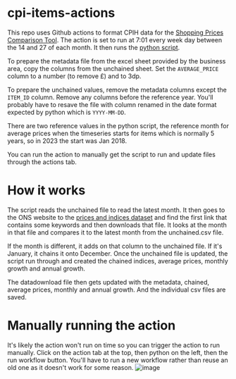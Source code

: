 # cpi-items-actions
This repo uses Github actions to format CPIH data for the [Shopping Prices Comparison Tool](https://www.ons.gov.uk/economy/inflationandpriceindices/articles/shoppingpricescomparisontool/2023-05-03). The action is set to run at 7:01 every week day between the 14 and 27 of each month. It then runs the [python script](https://github.com/henryjameslau/cpi-items-actions/blob/main/postprocess.py). 

To prepare the metadata file from the excel sheet provided by the business area, copy the columns from the unchained sheet. Set the `AVERAGE_PRICE` column to a number (to remove £) and to 3dp. 

To prepare the unchained values, remove the metadata columns except the `ITEM_ID` column. Remove any columns before the reference year. You'll probably have to resave the file with column renamed in the date format expected by python which is `YYYY-MM-DD`.

There are two reference values in the python script, the reference month for average prices when the timeseries starts for items which is normally 5 years, so in 2023 the start was Jan 2018.

You can run the action to manually get the script to run and update files through the actions tab.

# How it works
The script reads the unchained file to read the latest month. It then goes to the ONS website to the [prices and indices dataset](https://www.ons.gov.uk/economy/inflationandpriceindices/datasets/consumerpriceindicescpiandretailpricesindexrpiitemindicesandpricequotes) and find the first link that contains some keywords and then downloads that file. It looks at the month in that file and compares it to the latest month from the unchained.csv file. 

If the month is different, it adds on that column to the unchained file. If it's January, it chains it onto December. Once the unchained file is updated, the script run through and created the chained indices, average prices, monthly growth and annual growth. 

The datadownload file then gets updated with the metadata, chained, average prices, monthly and annual growth. And the individual csv files are saved. 

# Manually running the action
It's likely the action won't run on time so you can trigger the action to run manually. Click on the action tab at the top, then python on the left, then the run workflow button. You'll have to run a new workflow rather than reuse an old one as it doesn't work for some reason. 
![image](https://github.com/henryjameslau/cpi-items-actions/assets/2945099/c441bd94-5e42-4b00-86da-635624d76e7a)
